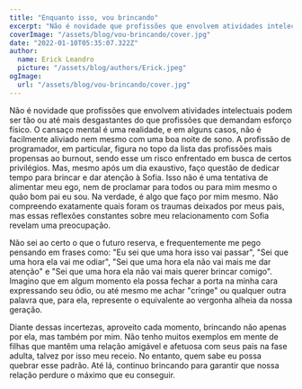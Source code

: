 ```yaml
---
title: "Enquanto isso, vou brincando"
excerpt: "Não é novidade que profissões que envolvem atividades intelectuais podem ser tão ou até mais desgastantes do que profissões que demandam esforço físico. O cansaço mental é uma realidade..."
coverImage: "/assets/blog/vou-brincando/cover.jpg"
date: "2022-01-10T05:35:07.322Z"
author:
  name: Erick Leandro
  picture: "/assets/blog/authors/Erick.jpeg"
ogImage:
  url: "/assets/blog/vou-brincando/cover.jpg"
---
```


Não é novidade que profissões que envolvem atividades intelectuais podem ser tão ou até mais desgastantes do que profissões que demandam esforço físico. O cansaço mental é uma realidade, e em alguns casos, não é facilmente aliviado nem mesmo com uma boa noite de sono. A profissão de programador, em particular, figura no topo da lista das profissões mais propensas ao burnout, sendo esse um risco enfrentado em busca de certos privilégios. Mas, mesmo após um dia exaustivo, faço questão de dedicar tempo para brincar e dar atenção à Sofia. Isso não é uma tentativa de alimentar meu ego, nem de proclamar para todos ou para mim mesmo o quão bom pai eu sou. Na verdade, é algo que faço por mim mesmo. Não compreendo exatamente quais foram os traumas deixados por meus pais, mas essas reflexões constantes sobre meu relacionamento com Sofia revelam uma preocupação.

Não sei ao certo o que o futuro reserva, e frequentemente me pego pensando em frases como: "Eu sei que uma hora isso vai passar", "Sei que uma hora ela vai me odiar", "Sei que uma hora ela não vai mais me dar atenção" e "Sei que uma hora ela não vai mais querer brincar comigo". Imagino que em algum momento ela possa fechar a porta na minha cara expressando seu ódio, ou até mesmo me achar "cringe" ou qualquer outra palavra que, para ela, represente o equivalente ao vergonha alheia da nossa geração.

Diante dessas incertezas, aproveito cada momento, brincando não apenas por ela, mas também por mim. Não tenho muitos exemplos em mente de filhas que mantêm uma relação amigável e afetuosa com seus pais na fase adulta, talvez por isso meu receio. No entanto, quem sabe eu possa quebrar esse padrão. Até lá, continuo brincando para garantir que nossa relação perdure o máximo que eu conseguir.
